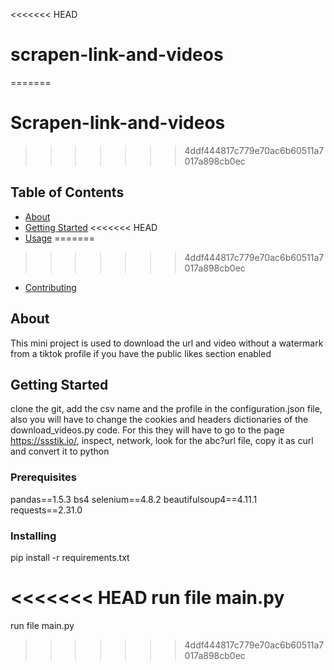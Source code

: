 <<<<<<< HEAD
# scrapen-link-and-videos
=======
# Scrapen-link-and-videos
>>>>>>> 4ddf444817c779e70ac6b60511a7017a898cb0ec

## Table of Contents

- [About](#about)
- [Getting Started](#getting_started)
<<<<<<< HEAD
- [Usage](#usage)
=======
>>>>>>> 4ddf444817c779e70ac6b60511a7017a898cb0ec
- [Contributing](../CONTRIBUTING.md)

## About <a name = "about"></a>

This mini project is used to download the url and video without a watermark from a tiktok profile if you have the public likes section enabled

## Getting Started <a name = "getting_started"></a>

clone the git, add the csv name and the profile in the configuration.json file, also you will have to change the cookies and headers dictionaries of the download_videos.py code. For this they will have to go to the page https://ssstik.io/, inspect, network, look for the abc?url file, copy it as curl and convert it to python

### Prerequisites

pandas==1.5.3
bs4
selenium==4.8.2
beautifulsoup4==4.11.1
requests==2.31.0

### Installing

pip install -r requirements.txt

<<<<<<< HEAD
run file main.py
=======
run file main.py
>>>>>>> 4ddf444817c779e70ac6b60511a7017a898cb0ec
